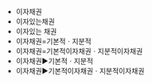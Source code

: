 - 이자채권
- 이자있는채권
- 이자있는 채권
- 이자채권=기본적ㆍ지분적
- 이자채권=기본적이자채권ㆍ지분적이자채권
- 이자채권▶️기본적ㆍ지분적
- 이자채권▶️기본적이자채권ㆍ지분적이자채권
